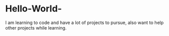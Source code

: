# Hello-World-
I am learning to code and have a lot of projects to pursue, also want to help other projects while learning.
